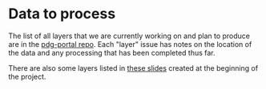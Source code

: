 # Data to process


The list of all layers that we are currently working on and plan to produce are in the [pdg-portal repo](https://github.com/PermafrostDiscoveryGateway/pdg-portal/issues?q=is%3Aissue+is%3Aopen+label%3Alayer). Each "layer" issue has notes on the location of the data and any processing that has been completed thus far.

There are also some layers listed in [these slides](https://docs.google.com/presentation/d/10Av6YQvXLjwdQxPb7-bQwrr7thX23O6v/edit#slide=id.p38) created at the beginning of the project.